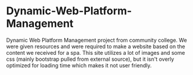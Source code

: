 # Dynamic-Web-Platform-Management

Dynamic Web Platform Management project from community college. We were given resources and were required to make a website based on the content we received for a spa. This site utilizes a lot of images and some css (mainly bootstrap pulled from external source), but it isn't overly optimized for loading time which makes it not user friendly.
